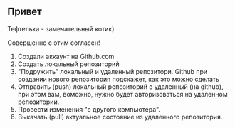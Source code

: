 ## Привет

Тефтелька - замечательный котик)

Совершенно с этим согласен!

1. Создали аккаунт на Github.com
2. Создать локальный репозиторий
3. "Подружить" локальный и удаленный репозитори. Github при создании нового репозитория подскажет, как это можно сделать
4. Отправить (push) локальный репозиторий в удаленный (на github), при этом вам, воможно, нужно будет авторизоваться на удаленном репозитории.
5. Провести изменения "с другого компьютера".
6. Выкачать (pull) актуальное состояние из удаленного репозитория.



